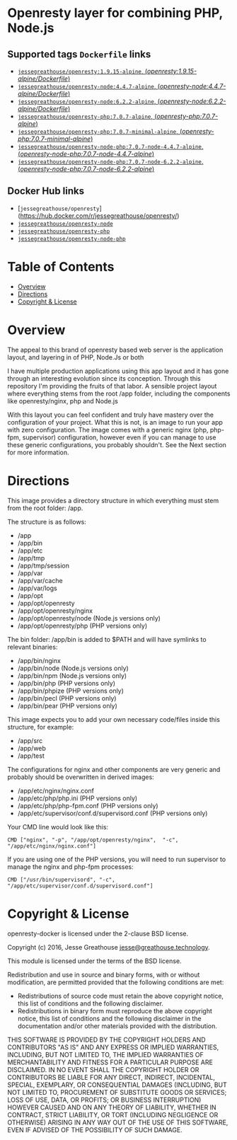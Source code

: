 # Openresty layer for combining PHP, Node.js

## Supported tags `Dockerfile` links

-   [`jessegreathouse/openresty:1.9.15-alpine`, (*openresty:1.9.15-alpine/Dockerfile*)](https://github.com/jessegreathouse/openresty-docker/blob/master/versions/openresty:1.9.15-alpine/Dockerfile)
-   [`jessegreathouse/openresty-node:4.4.7-alpine`, (*openresty-node:4.4.7-alpine/Dockerfile*)](https://github.com/jessegreathouse/openresty-docker/blob/master/versions/openresty-node:4.4.7-alpine/Dockerfile)
-   [`jessegreathouse/openresty-node:6.2.2-alpine`, (*openresty-node:6.2.2-alpine/Dockerfile*)](https://github.com/jessegreathouse/openresty-docker/versions/openresty-node:6.2.2-alpine/Dockerfile)
-   [`jessegreathouse/openresty-php:7.0.7-alpine`, (*openresty-php:7.0.7-alpine*)](https://github.com/jessegreathouse/openresty-docker/blob/master/versions/openresty-php:7.0.7-alpine/Dockerfile)
-   [`jessegreathouse/openresty-php:7.0.7-minimal-alpine`,  (*openresty-php:7.0.7-minimal-alpine*)](https://github.com/jessegreathouse/openresty-docker/blob/master/versions/openresty-php:7.0.7-minimal-alpine/Dockerfile)
-   [`jessegreathouse/openresty-node-php:7.0.7-node-4.4.7-alpine`, (*openresty-node-php:7.0.7-node-4.4.7-alpine*)](https://github.com/jessegreathouse/openresty-docker/blob/master/versions/openresty-node-php:7.0.7-node-4.4.7-alpine/Dockerfile)
-   [`jessegreathouse/openresty-node-php:7.0.7-node-6.2.2-alpine`, (*openresty-node-php:7.0.7-node-6.2.2-alpine*)](https://github.com/jessegreathouse/openresty-docker/blob/master/versions/openresty-node-php:7.0.7-node-6.2.2-alpine/Dockerfile)

## Docker Hub links

-   [`jessegreathouse/openresty`] (https://hub.docker.com/r/jessegreathouse/openresty/)
-   [`jessegreathouse/openresty-node`](https://hub.docker.com/r/jessegreathouse/openresty-node/)
-   [`jessegreathouse/openresty-php`](https://hub.docker.com/r/jessegreathouse/openresty-php/)
-   [`jessegreathouse/openresty-node-php`](https://hub.docker.com/r/jessegreathouse/openresty-node-php/)

Table of Contents
=================

* [Overview](#overview)
* [Directions](#directions)
* [Copyright & License](#copyright--license)

Overview
===========
The appeal to this brand of openresty based web server is the application layout, and layering in of PHP, Node.Js or both

I have multiple production applications using this app layout and it has gone through an interesting evolution since its 
conception. Through this repository I'm providing the fruits of that labor. A sensible project layout where everything 
stems from the root /app folder, including the components like openresty/nginx, php and Node.js

With this layout you can feel confident and truly have mastery over the configuration of your project. What this is not,
is an image to run your app with zero configuration. The image comes with a generic nginx (php, php-fpm, supervisor) 
configuration, however even if you can manage to use these generic configurations, you probably shouldn't. See the Next 
section for more information.

Directions
===========

This image provides a directory structure in which everything must stem from the root folder: /app. 

The structure is as follows:

* /app
* /app/bin
* /app/etc
* /app/tmp
* /app/tmp/session
* /app/var
* /app/var/cache
* /app/var/logs
* /app/opt
* /app/opt/openresty
* /app/opt/openresty/nginx
* /app/opt/openresty/node (Node.js versions only)
* /app/opt/openresty/php (PHP versions only)

The bin folder: /app/bin is added to $PATH and will have symlinks to relevant binaries:

* /app/bin/nginx
* /app/bin/node (Node.js versions only)
* /app/bin/npm (Node.js versions only)
* /app/bin/php (PHP versions only)
* /app/bin/phpize (PHP versions only)
* /app/bin/pecl (PHP versions only)
* /app/bin/pear (PHP versions only)

This image expects you to add your own necessary code/files inside this structure, for example:

* /app/src
* /app/web
* /app/test

The configurations for nginx and other components are very generic and probably should be overwritten in derived images:

* /app/etc/nginx/nginx.conf
* /app/etc/php/php.ini (PHP versions only)
* /app/etc/php/php-fpm.conf (PHP versions only)
* /app/etc/supervisor/conf.d/supervisord.conf (PHP versions only)

Your CMD line would look like this:

    CMD ["nginx", "-p", "/app/opt/openresty/nginx",  "-c", "/app/etc/nginx/nginx.conf"]

If you are using one of the PHP versions, you will need to run supervisor to manage the nginx and php-fpm processes:

    CMD ["/usr/bin/supervisord", "-c", "/app/etc/supervisor/conf.d/supervisord.conf"]


Copyright & License
===================

openresty-docker is licensed under the 2-clause BSD license.

Copyright (c) 2016, Jesse Greathouse <jesse@greathouse.technology>.

This module is licensed under the terms of the BSD license.

Redistribution and use in source and binary forms, with or without modification, are permitted provided that the following conditions are met:

* Redistributions of source code must retain the above copyright notice, this list of conditions and the following disclaimer.
* Redistributions in binary form must reproduce the above copyright notice, this list of conditions and the following disclaimer in the documentation and/or other materials provided with the distribution.

THIS SOFTWARE IS PROVIDED BY THE COPYRIGHT HOLDERS AND CONTRIBUTORS "AS IS" AND ANY EXPRESS OR IMPLIED WARRANTIES, INCLUDING, BUT NOT LIMITED TO, THE IMPLIED WARRANTIES OF MERCHANTABILITY AND FITNESS FOR A PARTICULAR PURPOSE ARE DISCLAIMED. IN NO EVENT SHALL THE COPYRIGHT HOLDER OR CONTRIBUTORS BE LIABLE FOR ANY DIRECT, INDIRECT, INCIDENTAL, SPECIAL, EXEMPLARY, OR CONSEQUENTIAL DAMAGES (INCLUDING, BUT NOT LIMITED TO, PROCUREMENT OF SUBSTITUTE GOODS OR SERVICES; LOSS OF USE, DATA, OR PROFITS; OR BUSINESS INTERRUPTION) HOWEVER CAUSED AND ON ANY THEORY OF LIABILITY, WHETHER IN CONTRACT, STRICT LIABILITY, OR TORT (INCLUDING NEGLIGENCE OR OTHERWISE) ARISING IN ANY WAY OUT OF THE USE OF THIS SOFTWARE, EVEN IF ADVISED OF THE POSSIBILITY OF SUCH DAMAGE.